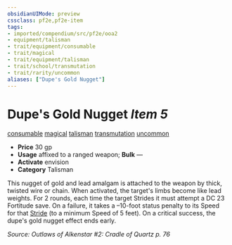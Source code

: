 ```yaml
---
obsidianUIMode: preview
cssclass: pf2e,pf2e-item
tags:
- imported/compendium/src/pf2e/ooa2
- equipment/talisman
- trait/equipment/consumable
- trait/magical
- trait/equipment/talisman
- trait/school/transmutation
- trait/rarity/uncommon
aliases: ["Dupe's Gold Nugget"]
---
```

# Dupe's Gold Nugget *Item 5*  
[consumable](consumable.md)  [magical](magical.md)  [talisman](talisman.md)  [transmutation](transmutation.md)  [uncommon](uncommon.md)  

- **Price** 30 gp
- **Usage** affixed to a ranged weapon; **Bulk** —
- **Activate** envision
- **Category** Talisman

This nugget of gold and lead amalgam is attached to the weapon by thick, twisted wire or chain. When activated, the target's limbs become like lead weights. For 2 rounds, each time the target Strides it must attempt a DC 23 Fortitude save. On a failure, it takes a –10-foot status penalty to its Speed for that [Stride](stride.md) (to a minimum Speed of 5 feet). On a critical success, the dupe's gold nugget effect ends early.

*Source: Outlaws of Alkenstar #2: Cradle of Quartz p. 76*